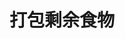 # 打包剩余食物
<frame src="//player.bilibili.com/player.html?aid=569061643&bvid=BV1fv4y157VC&cid=1070320396&p=11" scrolling="no" border="0" frameborder="no" framespacing="0" allowfullscreen="true"> </frame>
<br />
<dialog>
# Can I get this [to go/adj.]?
## Sure.
# Please put the steak and salad in [separate/adj.] boxes?
Could you give me a bag to put the boxes in?
## We provide a paper bag for free.
# A paper bag would be great.
## OK. I'll get this [packed/v.] right away.
# Thank you.
</dialog>
